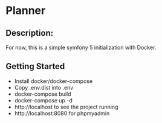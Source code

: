 # Planner

## Description:
For now, this is a simple symfony 5 initialization with Docker.

<!-- GETTING STARTED -->
## Getting Started
* Install docker/docker-compose
* Copy .env.dist into .env
* docker-compose build
* docker-compose up -d  
* http://localhost to see the project running
* http://localhost:8080 for phpmyadmin
